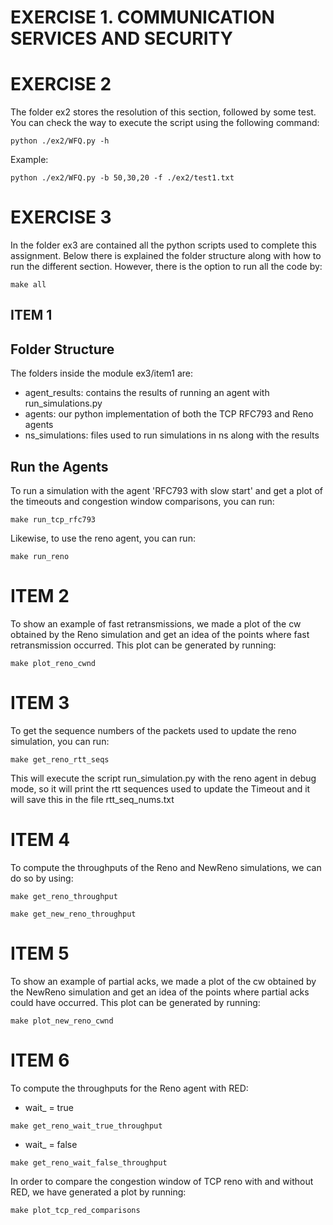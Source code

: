 # EXERCISE 1. COMMUNICATION SERVICES AND SECURITY

# EXERCISE 2
The folder ex2 stores the resolution of this section, followed by some test. You can check the way to execute the script using the following command: 
````
python ./ex2/WFQ.py -h
````
Example: 
````
python ./ex2/WFQ.py -b 50,30,20 -f ./ex2/test1.txt
````
# EXERCISE 3

In the folder ex3 are contained all the python scripts used to complete this assignment. Below there is explained the folder structure along with how to run the different section.
However, there is the option to run all the code by:
````
make all
````

## ITEM 1

## Folder Structure

The folders inside the module ex3/item1 are:

- agent_results: contains the results of running an agent with run_simulations.py
- agents: our python implementation of both the TCP RFC793 and Reno agents
- ns_simulations: files used to run simulations in ns along with the results 

## Run the Agents
To run a simulation with the agent 'RFC793 with slow start' and get a plot of the timeouts and congestion window comparisons, you can run:
````
make run_tcp_rfc793
````
Likewise, to use the reno agent, you can run:
````
make run_reno
````

# ITEM 2

To show an example of fast retransmissions, we made a plot of the cw obtained by the Reno simulation and get an idea of the points where fast retransmission occurred. This plot can be generated by running:
````
make plot_reno_cwnd
````

# ITEM 3

To get the sequence numbers of the packets used to update the reno simulation, you can run:
````
make get_reno_rtt_seqs
````
This will execute the script run_simulation.py with the reno agent in debug mode, so it will print the rtt sequences used to update the Timeout and it will save this in the file rtt_seq_nums.txt

# ITEM 4

To compute the throughputs of the Reno and NewReno simulations, we can do so by using:
````
make get_reno_throughput
````
````
make get_new_reno_throughput
````

# ITEM 5

To show an example of partial acks, we made a plot of the cw obtained by the NewReno simulation and get an idea of the points where partial acks could have occurred. This plot can be generated by running:
````
make plot_new_reno_cwnd
````

# ITEM 6

To compute the throughputs for the Reno agent with RED:
- wait_ = true
````
make get_reno_wait_true_throughput
````
- wait_ = false
````
make get_reno_wait_false_throughput
````

In order to compare the congestion window of TCP reno with and without RED, we have generated a plot by running:
````
make plot_tcp_red_comparisons
````
